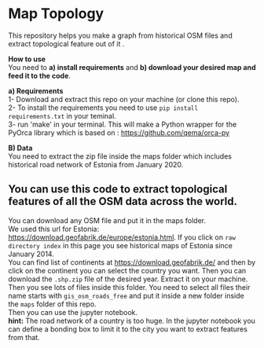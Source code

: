 # Map Topology
This repository helps you make a graph from historical OSM files and extract topological feature out of it . 

**How to use** <br>
You need to **a) install requirements** and **b) download your desired map and feed it to the code**.<br>

**a) Requirements**<br>
1- Download and extract this repo on your machine (or clone this repo).<br>
2- To install the requirements you need to use `pip install requirements.txt` in your teminal.<br>
3- run 'make' in your terminal. This will make a Python wrapper for the PyOrca library which is based on : https://github.com/qema/orca-py

**B) Data**<br>
You need to extract the zip file inside the maps folder which includes historical road network of Estonia from January 2020.



## You can use this code to extract topological features of all the OSM data across the world.
You can download any OSM file and put it in the maps folder. <br> 
We used this url for Estonia: https://download.geofabrik.de/europe/estonia.html.  If you click on `raw directory index` in this page you see historical maps of Estonia since January 2014.<br>
You can find list of continents at https://download.geofabrik.de/ and then by click on the continent you can select the country you want.
Then you can download the `.shp.zip` file of the desired year. Extract it on your machine. Then you see lots of files inside this folder. You need to select all files their name starts with `gis_osm_roads_free` and put it inside a new folder inside the `maps` folder of this repo.<br>
Then you can use the jupyter notebook.<br>
**hint:** The road network of a country is too huge. In the jupyter notebook you can define a bonding box to limit it to the city you want to extract features from that.
